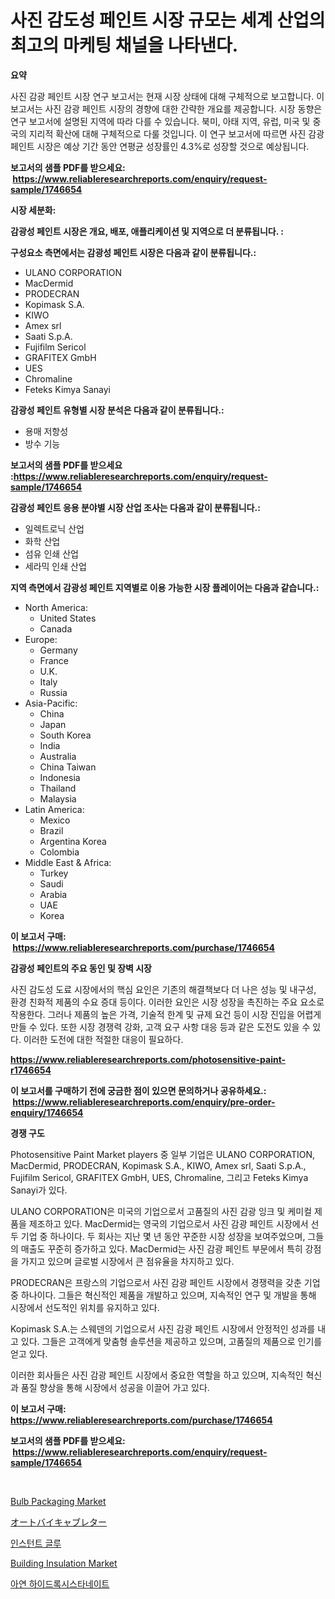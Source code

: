 <p><h1>사진 감도성 페인트 시장 규모는 세계 산업의 최고의 마케팅 채널을 나타낸다.</h1></p><p><strong>요약</strong></p>
<p><p>사진 감광 페인트 시장 연구 보고서는 현재 시장 상태에 대해 구체적으로 보고합니다. 이 보고서는 사진 감광 페인트 시장의 경향에 대한 간략한 개요를 제공합니다. 시장 동향은 연구 보고서에 설명된 지역에 따라 다를 수 있습니다. 북미, 아태 지역, 유럽, 미국 및 중국의 지리적 확산에 대해 구체적으로 다룰 것입니다. 이 연구 보고서에 따르면 사진 감광 페인트 시장은 예상 기간 동안 연평균 성장률인 4.3%로 성장할 것으로 예상됩니다.</p></p>
<p><strong>보고서의 샘플 PDF를 받으세요: &nbsp;<a href="https://www.reliableresearchreports.com/enquiry/request-sample/1746654">https://www.reliableresearchreports.com/enquiry/request-sample/1746654</a></strong></p>
<p><strong>시장 세분화:</strong></p>
<p><strong> 감광성 페인트 시장은 개요, 배포, 애플리케이션 및 지역으로 더 분류됩니다. :</strong></p>
<p><strong>구성요소 측면에서는 감광성 페인트 시장은 다음과 같이 분류됩니다.:</strong></p>
<p><ul><li>ULANO CORPORATION</li><li>MacDermid</li><li>PRODECRAN</li><li>Kopimask S.A.</li><li>KIWO</li><li>Amex srl</li><li>Saati S.p.A.</li><li>Fujifilm Sericol</li><li>GRAFITEX GmbH</li><li>UES</li><li>Chromaline</li><li>Feteks Kimya Sanayi</li></ul></p>
<p><strong> 감광성 페인트 유형별 시장 분석은 다음과 같이 분류됩니다.:</strong></p>
<p><ul><li>용매 저항성</li><li>방수 기능</li></ul></p>
<p><strong>보고서의 샘플 PDF를 받으세요 :<a href="https://www.reliableresearchreports.com/enquiry/request-sample/1746654">https://www.reliableresearchreports.com/enquiry/request-sample/1746654</a></strong></p>
<p><strong> 감광성 페인트 응용 분야별 시장 산업 조사는 다음과 같이 분류됩니다.:</strong></p>
<p><ul><li>일렉트로닉 산업</li><li>화학 산업</li><li>섬유 인쇄 산업</li><li>세라믹 인쇄 산업</li></ul></p>
<p><strong>지역 측면에서 감광성 페인트 지역별로 이용 가능한 시장 플레이어는 다음과 같습니다.:</strong></p>
<p><ul>
    <li>
        North America:
        <ul>
            <li>United States</li>
            <li>Canada</li>
        </ul>
    </li>
    <li>
        Europe:
        <ul>
            <li>Germany</li>
            <li>France</li>
            <li>U.K.</li>
            <li>Italy</li>
            <li>Russia</li>
        </ul>
    </li>
    <li>
        Asia-Pacific:
        <ul>
            <li>China</li>
            <li>Japan</li>
            <li>South Korea</li>
            <li>India</li>
            <li>Australia</li>
            <li>China Taiwan</li>
            <li>Indonesia</li>
            <li>Thailand</li>
            <li>Malaysia</li>
        </ul>
    </li>
    <li>
        Latin America:
        <ul>
            <li>Mexico</li>
            <li>Brazil</li>
            <li>Argentina Korea</li>
            <li>Colombia</li>
        </ul>
    </li>
    <li>
        Middle East & Africa:
        <ul>
            <li>Turkey</li>
            <li>Saudi</li>
            <li>Arabia</li>
            <li>UAE</li>
            <li>Korea</li>
        </ul>
    </li>
    </ul></p>
<p><strong>이 보고서 구매: &nbsp;<a href="https://www.reliableresearchreports.com/purchase/1746654">https://www.reliableresearchreports.com/purchase/1746654</a></strong></p>
<p><strong>감광성 페인트의 주요 동인 및 장벽 시장</strong></p>
<p><p>사진 감도성 도료 시장에서의 핵심 요인은 기존의 해결책보다 더 나은 성능 및 내구성, 환경 친화적 제품의 수요 증대 등이다. 이러한 요인은 시장 성장을 촉진하는 주요 요소로 작용한다. 그러나 제품의 높은 가격, 기술적 한계 및 규제 요건 등이 시장 진입을 어렵게 만들 수 있다. 또한 시장 경쟁력 강화, 고객 요구 사항 대응 등과 같은 도전도 있을 수 있다. 이러한 도전에 대한 적절한 대응이 필요하다.</p></p>
<p><strong><a href="https://www.reliableresearchreports.com/photosensitive-paint-r1746654">https://www.reliableresearchreports.com/photosensitive-paint-r1746654</a></strong></p>
<p><strong>이 보고서를 구매하기 전에 궁금한 점이 있으면 문의하거나 공유하세요.: &nbsp;<a href="https://www.reliableresearchreports.com/enquiry/pre-order-enquiry/1746654">https://www.reliableresearchreports.com/enquiry/pre-order-enquiry/1746654</a></strong></p>
<p><strong>경쟁 구도</strong></p>
<p><p>Photosensitive Paint Market players 중 일부 기업은 ULANO CORPORATION, MacDermid, PRODECRAN, Kopimask S.A., KIWO, Amex srl, Saati S.p.A., Fujifilm Sericol, GRAFITEX GmbH, UES, Chromaline, 그리고 Feteks Kimya Sanayi가 있다. </p><p>ULANO CORPORATION은 미국의 기업으로서 고품질의 사진 감광 잉크 및 케미컬 제품을 제조하고 있다. MacDermid는 영국의 기업으로서 사진 감광 페인트 시장에서 선두 기업 중 하나이다. 두 회사는 지난 몇 년 동안 꾸준한 시장 성장을 보여주었으며, 그들의 매출도 꾸준히 증가하고 있다. MacDermid는 사진 감광 페인트 부문에서 특히 강점을 가지고 있으며 글로벌 시장에서 큰 점유율을 차지하고 있다.</p><p>PRODECRAN은 프랑스의 기업으로서 사진 감광 페인트 시장에서 경쟁력을 갖춘 기업 중 하나이다. 그들은 혁신적인 제품을 개발하고 있으며, 지속적인 연구 및 개발을 통해 시장에서 선도적인 위치를 유지하고 있다.</p><p>Kopimask S.A.는 스웨덴의 기업으로서 사진 감광 페인트 시장에서 안정적인 성과를 내고 있다. 그들은 고객에게 맞춤형 솔루션을 제공하고 있으며, 고품질의 제품으로 인기를 얻고 있다.</p><p>이러한 회사들은 사진 감광 페인트 시장에서 중요한 역할을 하고 있으며, 지속적인 혁신과 품질 향상을 통해 시장에서 성공을 이끌어 가고 있다.</p></p>
<p><strong>이 보고서 구매: &nbsp; <a href="https://www.reliableresearchreports.com/purchase/1746654">https://www.reliableresearchreports.com/purchase/1746654</a></strong></p>
<p><strong>보고서의 샘플 PDF를 받으세요: &nbsp;<a href="https://www.reliableresearchreports.com/enquiry/request-sample/1746654">https://www.reliableresearchreports.com/enquiry/request-sample/1746654</a></strong><strong></strong></p>
<p>&nbsp;</p>
<p><p><a href="https://issuu.com/reportprime-2/docs/bulb-packaging-market-size-2030.pptx">Bulb Packaging Market</a></p><p><a href="https://medium.com/@aurelianghideanu2022/%E3%82%AA%E3%83%BC%E3%83%88%E3%83%90%E3%82%A4%E3%81%AE%E3%82%AD%E3%83%A3%E3%83%96%E3%83%AC%E3%82%BF%E3%83%BC%E3%83%9E%E3%83%BC%E3%82%B1%E3%83%83%E3%83%88%E3%81%AE%E8%A6%8F%E6%A8%A1-cagr-%E3%83%88%E3%83%AC%E3%83%B3%E3%83%89-2024%E5%B9%B4-2030%E5%B9%B4-bc63512c673c">オートバイキャブレター</a></p><p><a href="https://medium.com/@frankfurter67567/%EC%A6%89%EC%8B%9C-%EC%A0%91%EC%B0%A9%EC%A0%9C-%EC%8B%9C%EC%9E%A5-%EA%B7%9C%EB%AA%A8-%EC%8B%9C%EC%9E%A5-%EC%A0%84%EB%A7%9D-%EB%B0%8F-%EC%8B%9C%EC%9E%A5-%EC%98%88%EC%B8%A1-2024%EB%85%84-2031%EB%85%84-bcd396c48280">인스턴트 글루</a></p><p><a href="https://issuu.com/reportprime-2/docs/building-insulation-market-size-2030.pptx">Building Insulation Market</a></p><p><a href="https://github.com/Madalyell456456/Market-Research-Report-List-1/blob/main/625370825744.md">아연 하이드록시스타네이트</a></p></p>